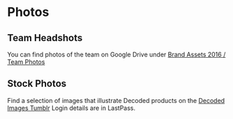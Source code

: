 # Photos

## Team Headshots

You can find photos of the team on Google Drive under [Brand Assets 2016 / Team Photos](https://drive.google.com/a/decoded.co/folderview?id=0B7zlrpAcS_XNeHNEci1wQThvR3M&usp=sharing)

## Stock Photos

Find a selection of images that illustrate Decoded products on the [Decoded Images Tumblr](http://decoded-images.tumblr.com/)
Login details are in LastPass.
